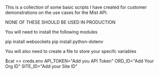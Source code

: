 This is a collection of some basic scripts I have created for customer demonstrations on the use cases for the Mist API. 

NONE OF THESE SHOULD BE USED IN PRODUCTION

You will need to install the following modules

pip install websockets
pip install python-dotenv

You will also need to create a file to store your specifc variables 

$cat >> creds.env
API_TOKEN="Add you API Token"
ORD_ID="Add Your Org ID"
SITE_ID="Add your Site ID"

